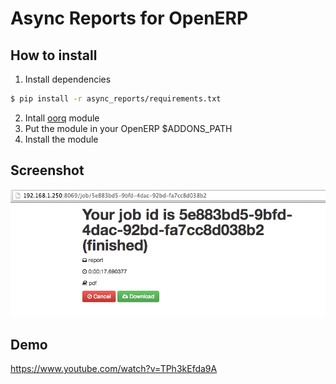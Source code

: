 # Async Reports for OpenERP

## How to install

1. Install dependencies

  ```sh
  $ pip install -r async_reports/requirements.txt
  ```

2. Intall [oorq](https://github.com/gisce/ooor) module
2. Put the module in your OpenERP $ADDONS_PATH
3. Install the module

## Screenshot

![Screenshot](async_reports.png)

## Demo

https://www.youtube.com/watch?v=TPh3kEfda9A